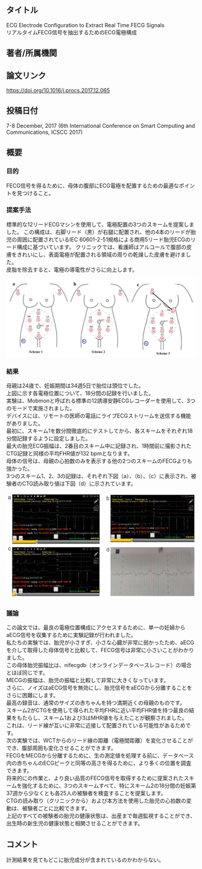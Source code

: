 ## タイトル
ECG Electrode Configuration to Extract Real Time FECG Signals  
リアルタイムFECG信号を抽出するためのECG電極構成

## 著者/所属機関

## 論文リンク
https://doi.org/10.1016/j.procs.2017.12.065

## 投稿日付
7-8 December, 2017
(6th International Conference on Smart Computing and Communications, ICSCC 2017)

## 概要
### 目的
FECG信号を得るために、母体の腹部にECG電極を配置するための最適なポイントを見つけること。

### 提案手法
標準的な12リードECGマシンを使用して、電極配置の3つのスキームを提案しました。
この構成は、右脚リード（黒）が右腿に配置され、他の4本のリードが胎児の周囲に配置されているIEC 60601-2-51規格による商用5リード胎児ECGのリード構成に基づいています。
クリニックでは、看護師はアルコールで腹部の皮膚をきれいにし、表面電極が配置される領域の周りの乾燥した皮膚を避けました。  
皮脂を除去すると、電極の導電性がさらに向上します。

![Figure.1](ECG_fig1.png)

### 結果
母親は24歳で、妊娠期間は34週5日で胎位は頭位でした。  
上図に示す各電極位置について、18分間の記録を行いました。  
実験は、Mobmonと呼ばれる標準の12誘導安静ECGレコーダーを使用して、3つのモードで実施されました。  
デバイスには、リモートの医師の電話にライブECGストリームを送信する機能がありました。  
最初に、スキーム1を数分間徹底的にテストしてから、各スキームをそれぞれ18分間記録するように設定しました。  
最大の胎児ECG振幅は、2番目のスキーム中に記録され、1時間前に撮影されたCTG記録と同様の平均FHR値が132 bpmとなります。  
母体の信号は、母親の心拍数のみを表示する他の2つのスキームのFECGよりも強かった。  
3つのスキーム1、2、3の記録は、それぞれ下図（a）、（b）、（c）に表示され、被験者のCTG読み取り値は下図（d）に示されています。

![Figure.2](ECG_fig2.png)

### 議論
この論文では、最良の電極位置構成にアクセスするために、単一の妊婦からaECG信号を収集するために実験記録が行われました。  
私たちの実験では、胎児が小さすぎ、小さな心臓が非常に弱かったため、aECGを介して取得した母体信号と比較して、FECG信号は非常に小さいことがわかりました。  
この母体胎児振幅比は、nifecgdb（オンラインデータベースレコード）の場合とほぼ同じです。  
MECGの振幅は、胎児の振幅と比較して非常に大きくなっています。  
さらに、ノイズはaECG信号を無効にし、胎児信号をaECGから分離することをさらに困難にします。  
最高の録音は、通常のサイズの赤ちゃんを持つ満期近くの母親のものです。  
スキーム2がCTGを使用して得られた平均FHRに近い平均FHR値を持つ最良の結果をもたらし、スキーム1および3はMHR値を与えたことが観察されました。  
これは、リード線が互いに非常に近接して配置されている可能性があるためです。  
次の実験では、WCTからのリード線の距離（電極間距離）を変化させることができ、腹部周囲も変化させることができます。  
FECGをMECGから分離するために、生の測定値を処理する前に、データベース内の赤ちゃんのECGピークと同等の高さを得るために、より多くの位置を調査できます。  
将来的にの作業と、より良い品質のFECG信号を取得するために提案されたスキームを強化するために、3つのスキームすべて、特にスキーム2の18分間の妊娠第37週から少なくとも各25人の被験者を検査することを提案します。  
CTGの読み取り（クリニックから）および本方法を使用した胎児の心拍数の変動は、被験者ごとに比較できます。  
上記のすべての被験者の胎児の健康状態は、出産まで毎週監視することができ、出生時の新生児の健康状態と相関させることができます。

## コメント
計測結果を見てもどこに胎児成分が含まれているのかわからない。
